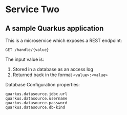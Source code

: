 # Service Two

## A sample Quarkus application

This is a microservice which exposes a REST endpoint:

`GET /handle/{value}`

The input value is:

1. Stored in a database as an access log
2. Returned back in the format `<value>:<value>`

Database Configuration properties:

`quarkus.datasource.jdbc.url`  
`quarkus.datasource.username`  
`quarkus.datasource.password`  
`quarkus.datasource.db-kind`  